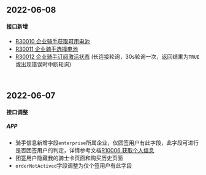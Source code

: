 ## 2022-06-08

#### 接口新增

- [R30010 企业骑手获取可用电池](http://localhost:5533/docs#tag/R/operation/RiderEnterpriseListVoltage)
- [R30011 企业骑手选择电池](http://localhost:5533/docs#tag/R/operation/RiderEnterpriseSubscribe)
- [R30012 企业骑手订阅激活状态](http://localhost:5533/docs#tag/R/operation/RiderEnterpriseSubscribeStatus) (长连接轮询，30s轮询一次，返回结果为`TRUE`或出现错误时中断轮询)



<br />

## 2022-06-07

#### 接口调整

##### APP

- 骑手信息新增字段`enterprise`所属企业，仅团签用户有此字段，此字段可进行是否团签用户的判定，详情参考文档[R10006 获取个人信息](http://localhost:5533/docs#tag/R/operation/RiderRiderProfile)
- 团签用户隐藏我的骑士卡页面和购买历史页面
- `orderNotActived`字段调整为仅个签用户有此字段
